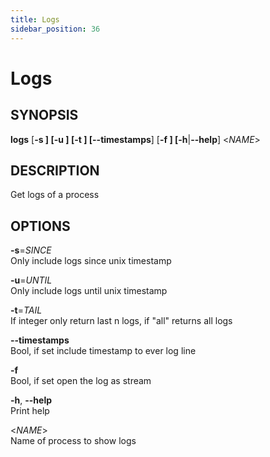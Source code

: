 ```yaml
---
title: Logs
sidebar_position: 36
---
```


# Logs

## SYNOPSIS

**logs** \[**-s **\] \[**-u **\] \[**-t **\] \[**--timestamps**\] \[**-f
**\] \[**-h**\|**--help**\] \<*NAME*\>

## DESCRIPTION

Get logs of a process

## OPTIONS

**-s**=*SINCE*  
Only include logs since unix timestamp

**-u**=*UNTIL*  
Only include logs until unix timestamp

**-t**=*TAIL*  
If integer only return last n logs, if "all" returns all logs

**--timestamps**  
Bool, if set include timestamp to ever log line

**-f**  
Bool, if set open the log as stream

**-h**, **--help**  
Print help

\<*NAME*\>  
Name of process to show logs
